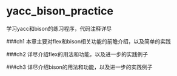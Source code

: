 # yacc_bison_practice
学习yacc和bison的练习程序，代码注释详尽


###ch1
本章主要对flex和bison相关功能的前瞻介绍，以及简单的实践

###ch2
详尽介绍flex的用法和功能，以及进一步的实践例子


###ch3
详尽介绍bison的用法和功能，以及进一步的实践例子